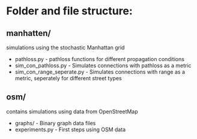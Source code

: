 # Folder and file structure:
## manhatten/
simulations using the stochastic Manhattan grid
- pathloss.py - pathloss functions for different propagation conditions
- sim_con_pathloss.py - Simulates connections with pathloss as a metric
- sim_con_range_seperate.py - Simulates connections with range as a metric, seperately for different street types
## osm/ 
contains simulations using data from OpenStreetMap
- graphs/ - Binary graph data files
- experiments.py - First steps using OSM data
